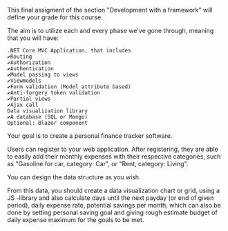 ﻿This final assigment of the section "Development with a framework" will define your grade for this course.

The aim is to utilize each and every phase we've gone through, meaning that you will have:

    .NET Core MVC Application, that includes
    ✔️Routing
    ✔️Authorization
    ✔️Authentication
    ✔️Model passing to views
    ✔️Viewmodels
    ✔️Form validation (Model attribute based)
    ✔️Anti-forgery token validation
    ✔️Partial views
    ✔️Ajax call
    Data visualization library
    ✔️A database (SQL or Mongo)
    Optional: Blazor component

Your goal is to create a personal finance tracker software.

Users can register to your web application. After registering, they are able to easily add their monthly expenses
with their respective categories, such as "Gasoline for car, category: Car", or "Rent, category: Living".

You can design the data structure as you wish.

From this data, you should create a data visualization chart or grid, using a JS -library and also calculate days
until the next payday (or end of given period), daily expense rate, potential savings per month, which can also be
done by setting personal saving goal and giving rough estimate budget of daily expense maximum for the goals to be met.
